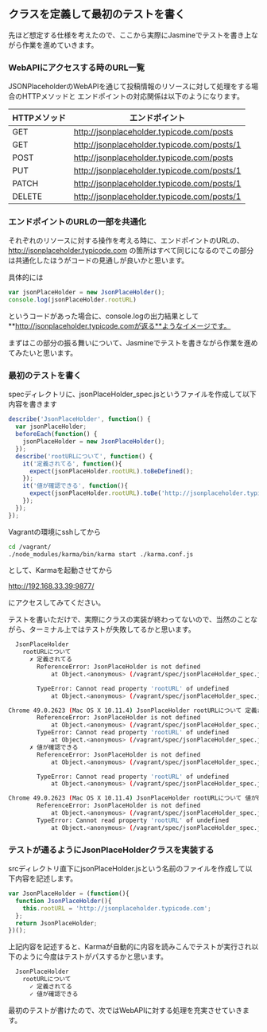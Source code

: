 ## クラスを定義して最初のテストを書く

先ほど想定する仕様を考えたので、ここから実際にJasmineでテストを書き上ながら作業を進めていきます。

### WebAPIにアクセスする時のURL一覧

JSONPlaceholderのWebAPIを通じて投稿情報のリソースに対して処理をする場合のHTTPメソッドと エンドポイントの対応関係は以下のようになります。

|HTTPメソッド | エンドポイント |
|---------|---------|
| GET | http://jsonplaceholder.typicode.com/posts |
| GET | http://jsonplaceholder.typicode.com/posts/1 |
| POST | http://jsonplaceholder.typicode.com/posts |
| PUT | http://jsonplaceholder.typicode.com/posts/1 |
| PATCH | http://jsonplaceholder.typicode.com/posts/1 |
| DELETE | http://jsonplaceholder.typicode.com/posts/1 |

### エンドポイントのURLの一部を共通化

それぞれのリソースに対する操作を考える時に、エンドポイントのURLの、http://jsonplaceholder.typicode.com の箇所はすべて同じになるのでこの部分は共通化したほうがコードの見通しが良いかと思います。

具体的には

```javascript
var jsonPlaceHolder = new JsonPlaceHolder();
console.log(jsonPlaceHolder.rootURL)
```

というコードがあった場合に、console.logの出力結果として**http://jsonplaceholder.typicode.comが返る**ようなイメージです。

まずはこの部分の振る舞いについて、Jasmineでテストを書きながら作業を進めてみたいと思います。

### 最初のテストを書く

specディレクトリに、jsonPlaceHolder_spec.jsというファイルを作成して以下内容を書きます


```javascript
describe('JsonPlaceHolder', function() {
  var jsonPlaceHolder;
  beforeEach(function() {
    jsonPlaceHolder = new JsonPlaceHolder();
  });
  describe('rootURLについて', function() {
    it('定義されてる', function(){
      expect(jsonPlaceHolder.rootURL).toBeDefined();
    });
    it('値が確認できる', function(){
      expect(jsonPlaceHolder.rootURL).toBe('http://jsonplaceholder.typicode.com');
    });
  });
});
```

Vagrantの環境にsshしてから

```sh
cd /vagrant/
./node_modules/karma/bin/karma start ./karma.conf.js
```

として、Karmaを起動させてから

http://192.168.33.39:9877/

にアクセスしてみてください。

テストを書いただけで、実際にクラスの実装が終わってないので、当然のことながら、ターミナル上ではテストが失敗してるかと思います。

```sh
  JsonPlaceHolder
    rootURLについて
      ✗ 定義されてる
        ReferenceError: JsonPlaceHolder is not defined
            at Object.<anonymous> (/vagrant/spec/jsonPlaceHolder_spec.js:4:27)

        TypeError: Cannot read property 'rootURL' of undefined
            at Object.<anonymous> (/vagrant/spec/jsonPlaceHolder_spec.js:8:29)

Chrome 49.0.2623 (Mac OS X 10.11.4) JsonPlaceHolder rootURLについて 定義されてる FAILED
        ReferenceError: JsonPlaceHolder is not defined
            at Object.<anonymous> (/vagrant/spec/jsonPlaceHolder_spec.js:4:27)
        TypeError: Cannot read property 'rootURL' of undefined
            at Object.<anonymous> (/vagrant/spec/jsonPlaceHolder_spec.js:8:29)
      ✗ 値が確認できる
        ReferenceError: JsonPlaceHolder is not defined
            at Object.<anonymous> (/vagrant/spec/jsonPlaceHolder_spec.js:4:27)

        TypeError: Cannot read property 'rootURL' of undefined
            at Object.<anonymous> (/vagrant/spec/jsonPlaceHolder_spec.js:11:29)

Chrome 49.0.2623 (Mac OS X 10.11.4) JsonPlaceHolder rootURLについて 値が確認できる FAILED
        ReferenceError: JsonPlaceHolder is not defined
            at Object.<anonymous> (/vagrant/spec/jsonPlaceHolder_spec.js:4:27)
        TypeError: Cannot read property 'rootURL' of undefined
            at Object.<anonymous> (/vagrant/spec/jsonPlaceHolder_spec.js:11:29)
```

### テストが通るようにJsonPlaceHolderクラスを実装する

srcディレクトリ直下にjsonPlaceHolder.jsという名前のファイルを作成して以下内容を記述します。

```javascript
var JsonPlaceHolder = (function(){
  function JsonPlaceHolder(){
    this.rootURL = 'http://jsonplaceholder.typicode.com';
  };  
  return JsonPlaceHolder;
})();
```

上記内容を記述すると、Karmaが自動的に内容を読みこんでテストが実行され以下のように今度はテストがパスするかと思います。

```sh
  JsonPlaceHolder
    rootURLについて
      ✓ 定義されてる
      ✓ 値が確認できる
```


最初のテストが書けたので、次ではWebAPIに対する処理を充実させていきます。
